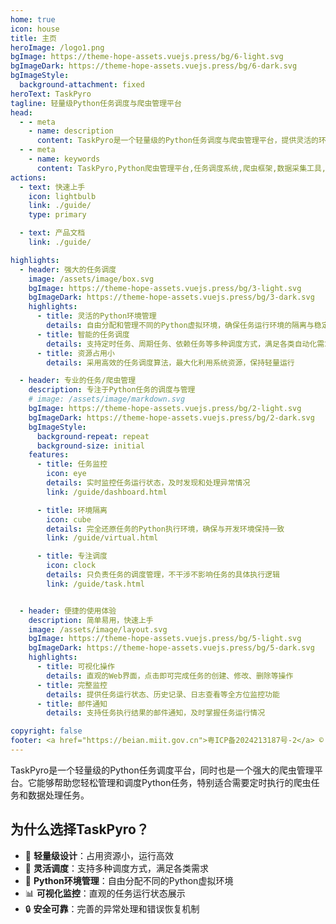 ```yaml
---
home: true
icon: house
title: 主页
heroImage: /logo1.png
bgImage: https://theme-hope-assets.vuejs.press/bg/6-light.svg
bgImageDark: https://theme-hope-assets.vuejs.press/bg/6-dark.svg
bgImageStyle:
  background-attachment: fixed
heroText: TaskPyro
tagline: 轻量级Python任务调度与爬虫管理平台
head:
  - - meta
    - name: description
      content: TaskPyro是一个轻量级的Python任务调度与爬虫管理平台，提供灵活的环境管理、智能任务调度、可视化监控等功能，特别适合爬虫任务和数据处理任务的管理
  - - meta
    - name: keywords
      content: TaskPyro,Python爬虫管理平台,任务调度系统,爬虫框架,数据采集工具,定时任务管理,Python环境管理
actions:
  - text: 快速上手
    icon: lightbulb
    link: ./guide/
    type: primary

  - text: 产品文档
    link: ./guide/

highlights:
  - header: 强大的任务调度
    image: /assets/image/box.svg
    bgImage: https://theme-hope-assets.vuejs.press/bg/3-light.svg
    bgImageDark: https://theme-hope-assets.vuejs.press/bg/3-dark.svg
    highlights:
      - title: 灵活的Python环境管理
        details: 自由分配和管理不同的Python虚拟环境，确保任务运行环境的隔离与稳定
      - title: 智能的任务调度
        details: 支持定时任务、周期任务、依赖任务等多种调度方式，满足各类自动化需求
      - title: 资源占用小
        details: 采用高效的任务调度算法，最大化利用系统资源，保持轻量运行

  - header: 专业的任务/爬虫管理
    description: 专注于Python任务的调度与管理
    # image: /assets/image/markdown.svg
    bgImage: https://theme-hope-assets.vuejs.press/bg/2-light.svg
    bgImageDark: https://theme-hope-assets.vuejs.press/bg/2-dark.svg
    bgImageStyle:
      background-repeat: repeat
      background-size: initial
    features:
      - title: 任务监控
        icon: eye
        details: 实时监控任务运行状态，及时发现和处理异常情况
        link: /guide/dashboard.html

      - title: 环境隔离
        icon: cube
        details: 完全还原任务的Python执行环境，确保与开发环境保持一致
        link: /guide/virtual.html

      - title: 专注调度
        icon: clock
        details: 只负责任务的调度管理，不干涉不影响任务的具体执行逻辑
        link: /guide/task.html


  - header: 便捷的使用体验
    description: 简单易用，快速上手
    image: /assets/image/layout.svg
    bgImage: https://theme-hope-assets.vuejs.press/bg/5-light.svg
    bgImageDark: https://theme-hope-assets.vuejs.press/bg/5-dark.svg
    highlights:
      - title: 可视化操作
        details: 直观的Web界面，点击即可完成任务的创建、修改、删除等操作
      - title: 完整监控
        details: 提供任务运行状态、历史记录、日志查看等全方位监控功能
      - title: 邮件通知
        details: 支持任务执行结果的邮件通知，及时掌握任务运行情况

copyright: false
footer: <a href="https://beian.miit.gov.cn">粤ICP备2024213187号-2</a> © 2025-至今 TaskPyro
---
```


TaskPyro是一个轻量级的Python任务调度平台，同时也是一个强大的爬虫管理平台。它能够帮助您轻松管理和调度Python任务，特别适合需要定时执行的爬虫任务和数据处理任务。

## 为什么选择TaskPyro？

- 🚀 **轻量级设计**：占用资源小，运行高效
- 🔄 **灵活调度**：支持多种调度方式，满足各类需求
- 🐍 **Python环境管理**：自由分配不同的Python虚拟环境
- 📊 **可视化监控**：直观的任务运行状态展示
- 🔒 **安全可靠**：完善的异常处理和错误恢复机制
